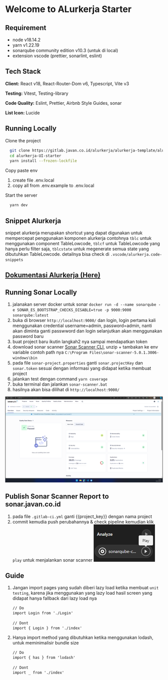 # Welcome to ALurkerja Starter

## Requirement

- node v18.14.2
- yarn v1.22.19
- sonarqube community edition v10.3 (untuk di local)
- extension vscode (prettier, sonarlint, eslint)

## Tech Stack

**Client:** React v18, React-Router-Dom v6, Typescript, Vite v3

**Testing:** Vitest, Testing-library

**Code Quality:** Eslint, Prettier, Airbnb Style Guides, sonar

**List Icon:** Lucide

## Running Locally

Clone the project

```bash
  git clone https://gitlab.javan.co.id/alurkerja/alurkerja-template/alurkerja-UI-starter.git
  cd alurkerja-UI-starter
  yarn install --frozen-lockfile
```

Copy paste env

1. create file .env.local
2. copy all from .env.example to .env.local

Start the server

```bash
  yarn dev
```

## Snippet Alurkerja

snippet alurkerja merupakan shortcut yang dapat digunakan untuk mempercepat penggunakan komponen alurkerja contohnya `tblc` untuk menggunakan component TableLowcode, `tblcf` untuk TableLowcode yang hanya perlu filter saja, `tblcstate` untuk megenerate semua state yang dibutuhkan TableLowcode. detailnya bisa check di `.vscode/alurkerja.code-snippets`

## [Dokumentasi Alurkerja (Here)](https://alurkerja-docs.vercel.app)

## Running Sonar Locally

1. jalanakan server docker untuk sonar `docker run -d --name sonarqube -e SONAR_ES_BOOTSTRAP_CHECKS_DISABLE=true -p 9000:9000 sonarqube:latest`
2. buka di browser `http://localhost:9000/` dan login, login pertama kali menggunakan credential username=admin, password=admin, nanti akan diminta ganti passwword dan login selanjutkan akan menggunakan password baru
3. buat project baru ikutin langkah2 nya sampai mendapatkan token
4. download sonar scanner [Sonar Scanner CLI](https://docs.sonarsource.com/sonarcloud/advanced-setup/ci-based-analysis/sonarscanner-cli/), unzip + tambakan ke env variable contoh path nya `C:\Program Files\sonar-scanner-5.0.1.3006-windows\bin`
5. pada file `sonar-project.properties` ganti `sonar.projectKey` dan `sonar.token` sesuai dengan informasi yang didapat ketika membuat project
6. jalankan test dengan command `yarn coverage`
7. buka terminal dan jalankan `sonar-scanner.bat`
8. hasilnya akan bisa dilihat di `http://localhost:9000/`

![picture 0](images/7a2f3db461047efa02414b4da2731e6474fa661749a91d07be020baa0ac910b7.png)

## Publish Sonar Scanner Report to sonar.javan.co.id

1. pada file `.gitlab-ci.yml` ganti {{project_key}} dengan nama project
2. commit kemudia push perubahannya & check pipeline kemudian klik `play` untuk menjalankan sonar scanner
   ![picture 1](images/1cac49590e3ad5c72812d0247027c2c1eb1ce0f006cf29a2d49759c325a88773.png)

## Guide

1. Jangan import pages yang sudah diberi lazy load ketika membuat `unit testing`, karena jika menggunakan yang lazy load hasil screen yang didapat hanya fallback dari lazy load nya

   ```tsx
   // Do
   import Login from './Login'

   // Dont
   import { Login } from './index'
   ```

2. Hanya import method yang dibutuhkan ketika menggunakan lodash, untuk meminimalisir bundle size

   ```tsx
   // Do
   import { has } from 'lodash'

   // Dont
   import _ from './index'
   ```
